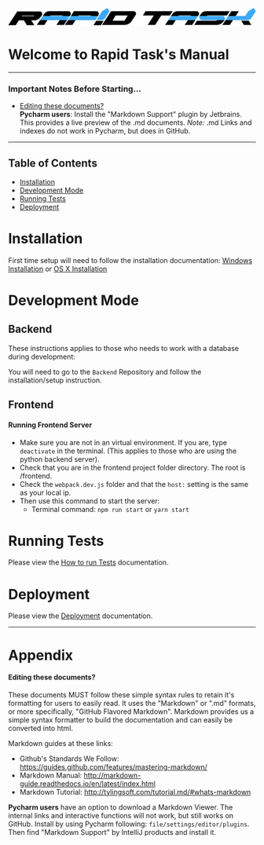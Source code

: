 ![Rapid Task Logo](/docs/images/logo.png)

Welcome to Rapid Task's Manual
==============================

---
### Important Notes Before Starting...
* [Editing these documents?](#editing-these-documents)  
**Pycharm users**: Install the "Markdown Support" plugin by Jetbrains. This provides a live preview of the .md documents.
*Note:* .md Links and indexes do not work in Pycharm, but does in GitHub.  

---
Table of Contents
-----------------
* [Installation](#installation)    
* [Development Mode](#development-mode)  
* [Running Tests](#running-tests)  
* [Deployment](#deployment) 



# Installation 
First time setup will need to follow the installation documentation:
[Windows Installation](/docs/installation_windows.md) or [OS X Installation](/docs/installation_osx.md)


# Development Mode <a id="developmentmode"></a>

Backend
-------
These instructions applies to those who needs to work with a database during development:  

You will need to go to the `Backend` Repository and follow the installation/setup instruction.  

Frontend 
--------
#### Running Frontend Server
* Make sure you are not in an virtual environment. If you are, type ```deactivate``` in the terminal. (This applies to
those who are using the python backend server).  
* Check that you are in the frontend project folder directory. The root is /frontend.
* Check the `webpack.dev.js` folder and that the `host:` setting is the same as your local ip.  
* Then use this command to start the server:
    * Terminal command: ```npm run start``` or ```yarn start```


# Running Tests <a id="running-tests"></a>
Please view the [How to run Tests](/docs/how_to_run_tests.md) documentation.

# Deployment <a id="deployment"></a>
Please view the [Deployment](/docs/deployment.md) documentation.

---

# Appendix

#### Editing these documents? <a id="editingthesedocuments"></a>

These documents MUST follow these simple syntax rules to retain it's formatting for users to easily read. It uses the
"Markdown" or ".md" formats, or more specifically, "GitHub Flavored Markdown". Markdown provides us a simple syntax 
formatter to build the documentation and can easily be converted into html.  

Markdown guides at these links:
* Github's Standards We Follow: https://guides.github.com/features/mastering-markdown/   
* Markdown Manual: http://markdown-guide.readthedocs.io/en/latest/index.html  
* Markdown Tutorial: http://tylingsoft.com/tutorial.md/#whats-markdown

**Pycharm users** have an option to download a Markdown Viewer. The internal links and interactive functions will not 
work, but still works on GitHub. Install by using Pycharm following: ```file/settings/editor/plugins```. Then find 
"Markdown Support" by IntelliJ products and install it. 
